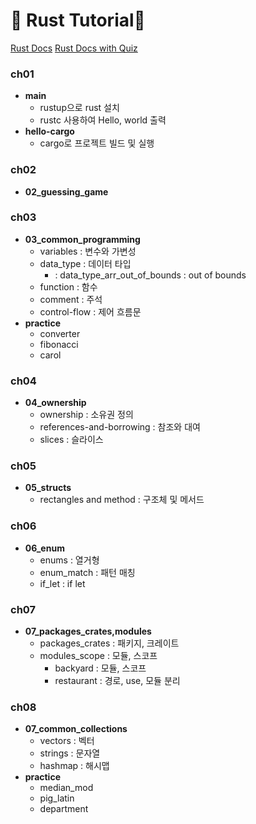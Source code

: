 # 🦀 Rust Tutorial🦀
[Rust Docs](https://doc.rust-kr.org/)
[Rust Docs with Quiz](https://rust-book.cs.brown.edu/)

### ch01
- **main**
  - rustup으로 rust 설치
  - rustc 사용하여 Hello, world 출력
- **hello-cargo**
  - cargo로 프로젝트 빌드 및 실행
 
### ch02
- **02_guessing_game**

### ch03
- **03_common_programming**
  - variables : 변수와 가변성
  - data_type : 데이터 타입
    * : data_type_arr_out_of_bounds : out of bounds   
  - function : 함수
  - comment : 주석
  -  control-flow : 제어 흐름문
- **practice**
  - converter
  - fibonacci
  - carol
  
### ch04
- **04_ownership**
  - ownership : 소유권 정의
  - references-and-borrowing : 참조와 대여
  - slices : 슬라이스
  
### ch05
- **05_structs**
  - rectangles and method : 구조체 및 메서드

### ch06
- **06_enum**
  - enums : 열거형
  - enum_match : 패턴 매칭
  - if_let : if let

### ch07
- **07_packages_crates,modules**
  - packages_crates : 패키지, 크레이트
  - modules_scope : 모듈, 스코프
      - backyard : 모듈, 스코프
      - restaurant : 경로, use, 모듈 분리

### ch08
- **07_common_collections**
  - vectors : 벡터
  - strings : 문자열
  - hashmap : 해시맵
- **practice**
  - median_mod
  - pig_latin
  - department


    
